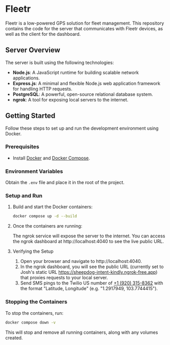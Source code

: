 # Fleetr

Fleetr is a low-powered GPS solution for fleet management. This repository contains the code for the server that communicates with Fleetr devices, as well as the client for the dashboard.

## Server Overview

The server is built using the following technologies:

- **Node.js**: A JavaScript runtime for building scalable network applications.
- **Express.js**: A minimal and flexible Node.js web application framework for handling HTTP requests.
- **PostgreSQL**: A powerful, open-source relational database system.
- **ngrok**: A tool for exposing local servers to the internet.

## Getting Started

Follow these steps to set up and run the development environment using Docker.

### Prerequisites

- Install [Docker](https://www.docker.com/) and [Docker Compose](https://docs.docker.com/compose/).

### Environment Variables

Obtain the `.env` file and place it in the root of the project.

### Setup and Run

1. Build and start the Docker containers:

   ```bash
   docker compose up -d --build
   ```

2. Once the containers are running:

   The ngrok service will expose the server to the internet. You can access the ngrok dashboard at http://localhost:4040 to see the live public URL.

3. Verifying the Setup

   1. Open your browser and navigate to http://localhost:4040.
   2. In the ngrok dashboard, you will see the public URL (currently set to Josh's static URL https://sheepdog-intent-kindly.ngrok-free.app) that proxies requests to your local server.
   3. Send SMS pings to the Twilio US number of [+1 (920) 315-8362](https://console.twilio.com/us1/develop/phone-numbers/manage/incoming/PNbe5ff640d8213b2bf3dfe4b186872377/properties) with the format "Latitude, Longitude" (e.g. "1.2917949, 103.7744415").


### Stopping the Containers

To stop the containers, run:

```bash
docker compose down -v
```

This will stop and remove all running containers, along with any volumes created.
